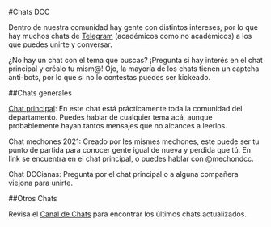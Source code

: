 #Chats DCC

Dentro de nuestra comunidad hay gente con distintos intereses, por lo que hay muchos chats de [Telegram](https://telegram.org/) (académicos como no académicos) a los que puedes unirte y conversar.

¿No hay un chat con el tema que buscas? ¡Pregunta si hay interés en el chat principal y créalo tu mism@! Ojo, la mayoría de los chats tienen un captcha anti-bots, por lo que si no lo contestas puedes ser kickeado.

##Chats generales

[Chat principal](https://t.me/joinchat/CCI8ekIqFvhpatb3lJ5kKw): En este chat está prácticamente toda la comunidad del departamento. Puedes hablar de cualquier tema acá, aunque probablemente hayan tantos mensajes que no alcances a leerlos.

Chat mechones 2021: Creado por les mismes mechones, este puede ser tu punto de partida para conocer gente igual de nueva y perdida que tú. En link se encuentra en el chat principal, o puedes hablar con @mechondcc.

Chat DCCianas: Pregunta por el chat principal o a alguna compañera viejona para unirte.

##Otros Chats

Revisa el [Canal de Chats](https://bit.ly/chatsDCC) para encontrar los últimos chats actualizados.
